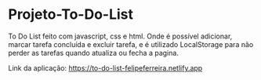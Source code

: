 # Projeto-To-Do-List
To Do List feito com javascript, css e html. Onde é possível adicionar, marcar tarefa concluída e excluir tarefa, e é utilizado LocalStorage para não perder as tarefas quando atualiza ou fecha a pagina.

Link da aplicação: https://to-do-list-felipeferreira.netlify.app
